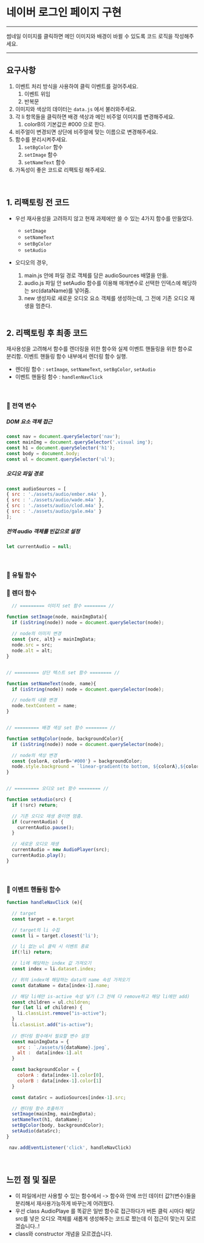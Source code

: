 # 네이버 로그인 페이지 구현

---

썸네일 이미지를 클릭하면 메인 이미지와 배경이 바뀔 수 있도록 코드 로직을 작성해주세요.


---
## 요구사항
1. 이벤트 처리 방식을 사용하여 클릭 이벤트를 걸어주세요.
    1. 이벤트 위임
    2. 반복문
2. 이미지와 색상의 데이터는 `data.js` 에서 불러와주세요.
3. 각 li 항목들을 클릭하면 배경 색상과 메인 비주얼 이미지를 변경해주세요.
    1.  colorB의 기본값은 #000 으로 한다.
4. 비주얼이 변경되면 상단에 비주얼에 맞는 이름으로 변경해주세요.
5. 함수를 분리시켜주세요.
    1. `setBgColor` 함수
    2. `setImage` 함수
    3. `setNameText` 함수
6. 가독성이 좋은 코드로 리팩토링 해주세요.


<br>

## 1. 리팩토링 전 코드
- 우선 재사용성을 고려하지 않고 현재 과제에만 쓸 수 있는 4가지 함수를 만들었다. 
  - `setImage`
  - `setNameText`
  - `setBgColor`
  - `setAudio`

- 오디오의 경우, 
  1. main.js 안에 파일 경로 객체를 담은 audioSources 배열을 만듦.
  2. audio.js 파일 안 setAudio 함수를 이용해 매개변수로 선택한 인덱스에 해당하는 src(dataName)를 넣어줌.
  3. new 생성자로 새로운 오디오 요소 객체를 생성하는데, 그 전에 기존 오디오 재생을 멈춘다.

  <br>

## 2. 리팩토링 후 최종 코드
  재사용성을 고려해서 함수를 렌더링을 위한 함수와 실제 이벤트 핸들링을 위한 함수로 분리함. 이벤트 핸들링 함수 내부에서 렌더링 함수 실행.
  - 렌더링 함수 : `setImage`, `setNameText`, `setBgColor`, `setAudio`
  - 이벤트 핸들링 함수 : `handlenNavClick`
  
  <br>

  ### 🔆 전역 변수
  ##### DOM 요소 객체 접근
  ```javaScript
  const nav = document.querySelector('nav');
  const mainImg = document.querySelector('.visual img');
  const h1 = document.querySelector('h1');
  const body = document.body;
  const ul = document.querySelector('ul');
  ```
  

  ##### 오디오 파일 경로 
  ```javaScript
  const audioSources = [
  { src : './assets/audio/ember.m4a' },
  { src : './assets/audio/wade.m4a' },
  { src : './assets/audio/clod.m4a' },
  { src : './assets/audio/gale.m4a' }
  ];
  ```
 
  ##### 전역 audio 객체를 빈값으로 설정
  ```javaScript
  let currentAudio = null;
  ```

  <br>
  
  ### 🔆 유틸 함수   
  ### 🔆 렌더 함수  
  ```javaScript
    // ========= 이미지 set 함수 ======== //

  function setImage(node, mainImgData){
    if (isString(node)) node = document.querySelector(node);
    
    // node의 이미지 변경
    const {src, alt} = mainImgData;
    node.src = src;
    node.alt = alt; 
  }


  // ========= 상단 텍스트 set 함수 ======== //

  function setNameText(node, name){
    if (isString(node)) node = document.querySelector(node);

    // node의 내용 변경
    node.textContent = name;
  }


  // ========= 배경 색상 set 함수 ======== //

  function setBgColor(node, backgroundColor){
    if (isString(node)) node = document.querySelector(node);

    // node의 색상 변경
    const {colorA, colorB='#000'} = backgroundColor;
    node.style.background = `linear-gradient(to bottom, ${colorA},${colorB})`;
  }


  // ========= 오디오 set 함수 ======== //

  function setAudio(src) {
    if (!src) return;

    // 기존 오디오 재생 중이면 멈춤.
    if (currentAudio) {
      currentAudio.pause();
    }

    // 새로운 오디오 재생
    currentAudio = new AudioPlayer(src);
    currentAudio.play();
  }
  ```
  
  <br>
  
  ### 🔆 이벤트 핸들링 함수 
  ```javaScript
  function handleNavClick (e){

    // target 
    const target = e.target

    // target의 li 수집
    const li = target.closest('li');

    // li 없는 ul 클릭 시 이벤트 종료
    if(!li) return;

    // li에 해당하는 index 값 가져오기
    const index = li.dataset.index;

    // 위의 index에 해당하는 data의 name 속성 가져오기
    const dataName = data[index-1].name; 

    // 해당 li에만 is-active 속성 넣기 (그 전에 다 remove하고 해당 li에만 add)
    const children = ul.children;
    for (let li of children) {
      li.classList.remove("is-active");
    }
    li.classList.add("is-active");
    
    // 렌더링 함수에서 필요할 변수 설정
    const mainImgData = {
      src : `./assets/${dataName}.jpeg`,
      alt :  data[index-1].alt
    }

    const backgroundColor = {
      colorA : data[index-1].color[0],
      colorB : data[index-1].color[1] 
    }

    const dataSrc = audioSources[index-1].src;

    // 렌더링 함수 호출하기
    setImage(mainImg, mainImgData);
    setNameText(h1, dataName);
    setBgColor(body, backgroundColor);
    setAudio(dataSrc);
  }

   nav.addEventListener('click', handleNavClick)
  ```

  <br>

  ## 느낀 점 및 질문
  - 이 파일에서만 사용할 수 있는 함수에서  -> 함수와 안에 쓰인 데이터 값?(변수)들을 분리해서 재사용가능하게 바꾸는게 어려웠다. 
  - 우선 class AudioPlaye 를 똑같은 일반 함수로 접근하다가 버튼 클릭 시마다 해당 src를 넣은 오디오 객체를 새롭게 생성해주는 코드로 짰는데 이 접근이 맞는지 모르겠습니다..!
  - class와 constructor 개념을 모르겠습니다. 
